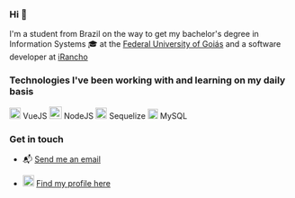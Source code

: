 ### Hi :wave:

I'm a student from Brazil on the way to get my bachelor's degree in Information Systems :mortar_board: at the [Federal University of Goiás](https://international.ufg.br/) and a software developer at [iRancho](https://github.com/iranchobr)

### Technologies I've been working with and learning on my daily basis

<img height="20" src="https://vuejs.org//images/logo.png"> VueJS
<img height="22" src="https://nodejs.org/static/images/logo-hexagon-card.png"> NodeJS
<img height="20" src="https://sequelize.org/favicon.ico"> Sequelize
<img height="18" src="https://labs.mysql.com/common/themes/sakila/favicon.ico"> MySQL

### Get in touch

 - :mailbox_with_mail: [Send me an email](mailto:gtoborges@gmail.com)

 - <img height="20" src="https://static-exp1.licdn.com/sc/h/al2o9zrvru7aqj8e1x2rzsrca"> [Find my profile here](https://www.linkedin.com/in/augusto-araujo-borges-1472a9151/)
